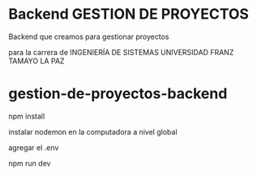 # Backend GESTION DE PROYECTOS

Backend que creamos para gestionar proyectos


para la carrera de INGENIERÍA DE SISTEMAS
UNIVERSIDAD FRANZ TAMAYO LA PAZ
# gestion-de-proyectos-backend


npm install

instalar nodemon en la computadora a nivel global

agregar el .env 

npm run dev 